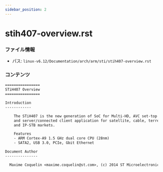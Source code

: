 ```yaml
---
sidebar_position: 2
---
```

# stih407-overview.rst

### ファイル情報

- パス: `linux-v6.12/Documentation/arch/arm/sti/stih407-overview.rst`

### コンテンツ

```rst
================
STiH407 Overview
================

Introduction
------------

    The STiH407 is the new generation of SoC for Multi-HD, AVC set-top boxes
    and server/connected client application for satellite, cable, terrestrial
    and IP-STB markets.

    Features
    - ARM Cortex-A9 1.5 GHz dual core CPU (28nm)
    - SATA2, USB 3.0, PCIe, Gbit Ethernet

Document Author
---------------

  Maxime Coquelin <maxime.coquelin@st.com>, (c) 2014 ST Microelectronics

```
